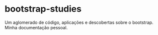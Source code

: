 # bootstrap-studies
Um aglomerado de código, aplicações e descobertas sobre o bootstrap. Minha documentação pessoal.

